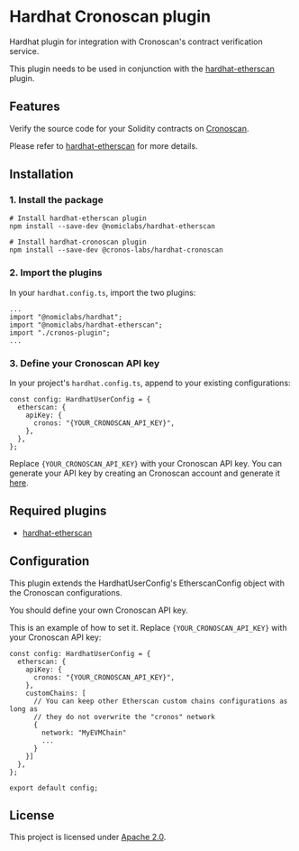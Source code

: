 # Hardhat Cronoscan plugin

Hardhat plugin for integration with Cronoscan's contract verification service.

This plugin needs to be used in conjunction with the [hardhat-etherscan](https://www.npmjs.com/package/@nomiclabs/hardhat-etherscan) plugin.

## Features

Verify the source code for your Solidity contracts on [Cronoscan](https://cronoscan.com/).

Please refer to [hardhat-etherscan](https://www.npmjs.com/package/@nomiclabs/hardhat-etherscan) for more details.

## Installation

### 1. Install the package
```
# Install hardhat-etherscan plugin
npm install --save-dev @nomiclabs/hardhat-etherscan

# Install hardhat-cronoscan plugin
npm install --save-dev @cronos-labs/hardhat-cronoscan
```

### 2. Import the plugins
In your `hardhat.config.ts`, import the two plugins:
```
...
import "@nomiclabs/hardhat";
import "@nomiclabs/hardhat-etherscan";
import "./cronos-plugin";
...
```

### 3. Define your Cronoscan API key

In your project's `hardhat.config.ts`, append to your existing configurations:
```
const config: HardhatUserConfig = {
  etherscan: {
    apiKey: {
      cronos: "{YOUR_CRONOSCAN_API_KEY}",
    },
  },
};
```

Replace `{YOUR_CRONOSCAN_API_KEY}` with your Cronoscan API key. You can generate your API key by creating an Cronoscan account and generate it [here](https://cronoscan.com/myapikey).

## Required plugins

- [hardhat-etherscan](https://www.npmjs.com/package/@nomiclabs/hardhat-etherscan)

## Configuration

This plugin extends the HardhatUserConfig's EtherscanConfig object with the Cronoscan configurations.

You should define your own Cronoscan API key.

This is an example of how to set it. Replace `{YOUR_CRONOSCAN_API_KEY}` with your Cronoscan API key:
```
const config: HardhatUserConfig = {
  etherscan: {
    apiKey: {
      cronos: "{YOUR_CRONOSCAN_API_KEY}",
    },
    customChains: [
      // You can keep other Etherscan custom chains configurations as long as 
      // they do not overwrite the "cronos" network
      {
        network: "MyEVMChain"
        ...
      }
    }]
  },
};

export default config;
```

## License

This project is licensed under [Apache 2.0](./LICENSE).
